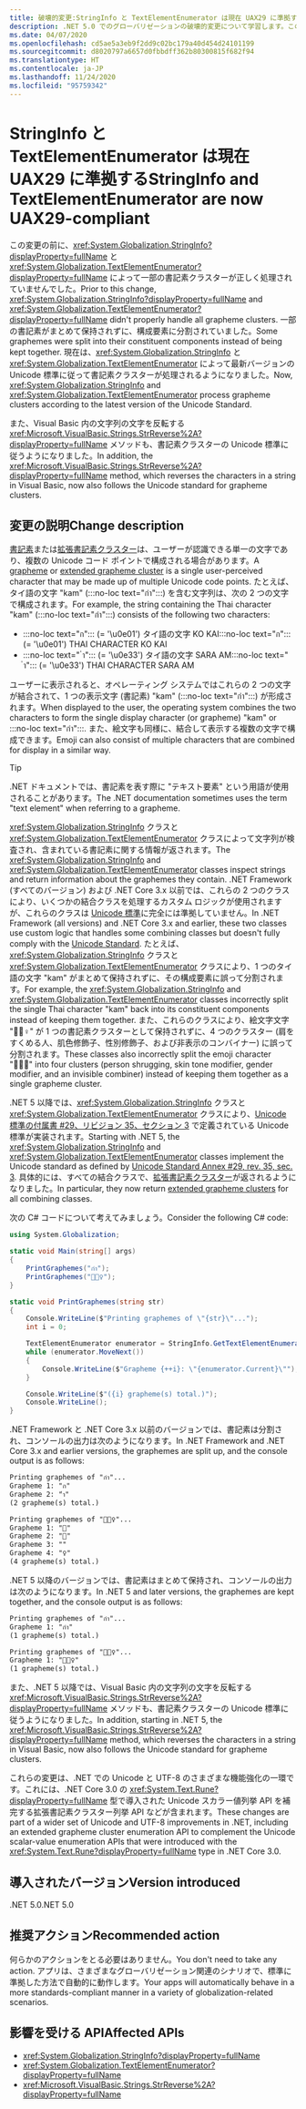 ```yaml
---
title: 破壊的変更:StringInfo と TextElementEnumerator は現在 UAX29 に準拠する
description: .NET 5.0 でのグローバリゼーションの破壊的変更について学習します。この変更後、StringInfo と TextElementEnumerator により、最新バージョンの Unicode 標準に従って書記素クラスターが処理されるようになりました。
ms.date: 04/07/2020
ms.openlocfilehash: cd5ae5a3eb9f2dd9c02bc179a40d454d24101199
ms.sourcegitcommit: d8020797a6657d0fbbdff362b80300815f682f94
ms.translationtype: HT
ms.contentlocale: ja-JP
ms.lasthandoff: 11/24/2020
ms.locfileid: "95759342"
---
```

# <a name="stringinfo-and-textelementenumerator-are-now-uax29-compliant"></a><span data-ttu-id="21413-103">StringInfo と TextElementEnumerator は現在 UAX29 に準拠する</span><span class="sxs-lookup"><span data-stu-id="21413-103">StringInfo and TextElementEnumerator are now UAX29-compliant</span></span>

<span data-ttu-id="21413-104">この変更の前に、<xref:System.Globalization.StringInfo?displayProperty=fullName> と <xref:System.Globalization.TextElementEnumerator?displayProperty=fullName> によって一部の書記素クラスターが正しく処理されていませんでした。</span><span class="sxs-lookup"><span data-stu-id="21413-104">Prior to this change, <xref:System.Globalization.StringInfo?displayProperty=fullName> and <xref:System.Globalization.TextElementEnumerator?displayProperty=fullName> didn't properly handle all grapheme clusters.</span></span> <span data-ttu-id="21413-105">一部の書記素がまとめて保持されずに、構成要素に分割されていました。</span><span class="sxs-lookup"><span data-stu-id="21413-105">Some graphemes were split into their constituent components instead of being kept together.</span></span> <span data-ttu-id="21413-106">現在は、<xref:System.Globalization.StringInfo> と <xref:System.Globalization.TextElementEnumerator> によって最新バージョンの Unicode 標準に従って書記素クラスターが処理されるようになりました。</span><span class="sxs-lookup"><span data-stu-id="21413-106">Now, <xref:System.Globalization.StringInfo> and <xref:System.Globalization.TextElementEnumerator> process grapheme clusters according to the latest version of the Unicode Standard.</span></span>

<span data-ttu-id="21413-107">また、Visual Basic 内の文字列の文字を反転する <xref:Microsoft.VisualBasic.Strings.StrReverse%2A?displayProperty=fullName> メソッドも、書記素クラスターの Unicode 標準に従うようになりました。</span><span class="sxs-lookup"><span data-stu-id="21413-107">In addition, the <xref:Microsoft.VisualBasic.Strings.StrReverse%2A?displayProperty=fullName> method, which reverses the characters in a string in Visual Basic, now also follows the Unicode standard for grapheme clusters.</span></span>

## <a name="change-description"></a><span data-ttu-id="21413-108">変更の説明</span><span class="sxs-lookup"><span data-stu-id="21413-108">Change description</span></span>

<span data-ttu-id="21413-109">[書記素](https://www.unicode.org/glossary/#grapheme)または[拡張書記素クラスター](https://www.unicode.org/glossary/#extended_grapheme_cluster)は、ユーザーが認識できる単一の文字であり、複数の Unicode コード ポイントで構成される場合があります。</span><span class="sxs-lookup"><span data-stu-id="21413-109">A [grapheme](https://www.unicode.org/glossary/#grapheme) or [extended grapheme cluster](https://www.unicode.org/glossary/#extended_grapheme_cluster) is a single user-perceived character that may be made up of multiple Unicode code points.</span></span> <span data-ttu-id="21413-110">たとえば、タイ語の文字 "kam" (:::no-loc text="กำ":::) を含む文字列は、次の 2 つの文字で構成されます。</span><span class="sxs-lookup"><span data-stu-id="21413-110">For example, the string containing the Thai character "kam" (:::no-loc text="กำ":::) consists of the following two characters:</span></span>

- <span data-ttu-id="21413-111">:::no-loc text="ก"::: (= '\u0e01') タイ語の文字 KO KAI</span><span class="sxs-lookup"><span data-stu-id="21413-111">:::no-loc text="ก"::: (= '\u0e01') THAI CHARACTER KO KAI</span></span>
- <span data-ttu-id="21413-112">:::no-loc text=" ำ"::: (= '\u0e33') タイ語の文字 SARA AM</span><span class="sxs-lookup"><span data-stu-id="21413-112">:::no-loc text=" ำ"::: (= '\u0e33') THAI CHARACTER SARA AM</span></span>

<span data-ttu-id="21413-113">ユーザーに表示されると、オペレーティング システムではこれらの 2 つの文字が結合されて、1 つの表示文字 (書記素) "kam" (:::no-loc text="กำ":::) が形成されます。</span><span class="sxs-lookup"><span data-stu-id="21413-113">When displayed to the user, the operating system combines the two characters to form the single display character (or grapheme) "kam" or :::no-loc text="กำ":::.</span></span> <span data-ttu-id="21413-114">また、絵文字も同様に、結合して表示する複数の文字で構成できます。</span><span class="sxs-lookup"><span data-stu-id="21413-114">Emoji can also consist of multiple characters that are combined for display in a similar way.</span></span>

> [!TIP]
> <span data-ttu-id="21413-115">.NET ドキュメントでは、書記素を表す際に "テキスト要素" という用語が使用されることがあります。</span><span class="sxs-lookup"><span data-stu-id="21413-115">The .NET documentation sometimes uses the term "text element" when referring to a grapheme.</span></span>

<span data-ttu-id="21413-116"><xref:System.Globalization.StringInfo> クラスと <xref:System.Globalization.TextElementEnumerator> クラスによって文字列が検査され、含まれている書記素に関する情報が返されます。</span><span class="sxs-lookup"><span data-stu-id="21413-116">The <xref:System.Globalization.StringInfo> and <xref:System.Globalization.TextElementEnumerator> classes inspect strings and return information about the graphemes they contain.</span></span> <span data-ttu-id="21413-117">.NET Framework (すべてのバージョン) および .NET Core 3.x 以前では、これらの 2 つのクラスにより、いくつかの結合クラスを処理するカスタム ロジックが使用されますが、これらのクラスは [Unicode 標準](https://www.unicode.org/reports/tr29/tr29-35.html#Grapheme_Cluster_Boundaries)に完全には準拠していません。</span><span class="sxs-lookup"><span data-stu-id="21413-117">In .NET Framework (all versions) and .NET Core 3.x and earlier, these two classes use custom logic that handles some combining classes but doesn't fully comply with the [Unicode Standard](https://www.unicode.org/reports/tr29/tr29-35.html#Grapheme_Cluster_Boundaries).</span></span> <span data-ttu-id="21413-118">たとえば、<xref:System.Globalization.StringInfo> クラスと <xref:System.Globalization.TextElementEnumerator> クラスにより、1 つのタイ語の文字 "kam" がまとめて保持されずに、その構成要素に誤って分割されます。</span><span class="sxs-lookup"><span data-stu-id="21413-118">For example, the <xref:System.Globalization.StringInfo> and <xref:System.Globalization.TextElementEnumerator> classes incorrectly split the single Thai character "kam" back into its constituent components instead of keeping them together.</span></span> <span data-ttu-id="21413-119">また、これらのクラスにより、絵文字文字 "🤷🏽♀️" が 1 つの書記素クラスターとして保持されずに、4 つのクラスター (肩をすくめる人、肌色修飾子、性別修飾子、および非表示のコンバイナー) に誤って分割されます。</span><span class="sxs-lookup"><span data-stu-id="21413-119">These classes also incorrectly split the emoji character "🤷🏽‍♀️" into four clusters (person shrugging, skin tone modifier, gender modifier, and an invisible combiner) instead of keeping them together as a single grapheme cluster.</span></span>

<span data-ttu-id="21413-120">.NET 5 以降では、<xref:System.Globalization.StringInfo> クラスと <xref:System.Globalization.TextElementEnumerator> クラスにより、[Unicode 標準の付属書 \#29、リビジョン 35、セクション 3](https://www.unicode.org/reports/tr29/tr29-35.html) で定義されている Unicode 標準が実装されます。</span><span class="sxs-lookup"><span data-stu-id="21413-120">Starting with .NET 5, the <xref:System.Globalization.StringInfo> and <xref:System.Globalization.TextElementEnumerator> classes implement the Unicode standard as defined by [Unicode Standard Annex \#29, rev. 35, sec. 3](https://www.unicode.org/reports/tr29/tr29-35.html).</span></span> <span data-ttu-id="21413-121">具体的には、すべての結合クラスで、[拡張書記素クラスター](https://www.unicode.org/glossary/#extended_grapheme_cluster)が返されるようになりました。</span><span class="sxs-lookup"><span data-stu-id="21413-121">In particular, they now return [extended grapheme clusters](https://www.unicode.org/glossary/#extended_grapheme_cluster) for all combining classes.</span></span>

<span data-ttu-id="21413-122">次の C# コードについて考えてみましょう。</span><span class="sxs-lookup"><span data-stu-id="21413-122">Consider the following C# code:</span></span>

```csharp
using System.Globalization;

static void Main(string[] args)
{
    PrintGraphemes("กำ");
    PrintGraphemes("🤷🏽‍♀️");
}

static void PrintGraphemes(string str)
{
    Console.WriteLine($"Printing graphemes of \"{str}\"...");
    int i = 0;

    TextElementEnumerator enumerator = StringInfo.GetTextElementEnumerator(str);
    while (enumerator.MoveNext())
    {
        Console.WriteLine($"Grapheme {++i}: \"{enumerator.Current}\"");
    }

    Console.WriteLine($"({i} grapheme(s) total.)");
    Console.WriteLine();
}
```

<span data-ttu-id="21413-123">.NET Framework と .NET Core 3.x 以前のバージョンでは、書記素は分割され、コンソールの出力は次のようになります。</span><span class="sxs-lookup"><span data-stu-id="21413-123">In .NET Framework and .NET Core 3.x and earlier versions, the graphemes are split up, and the console output is as follows:</span></span>

```txt
Printing graphemes of "กำ"...
Grapheme 1: "ก"
Grapheme 2: "ำ"
(2 grapheme(s) total.)

Printing graphemes of "🤷🏽‍♀️"...
Grapheme 1: "🤷"
Grapheme 2: "🏽"
Grapheme 3: "‍"
Grapheme 4: "♀️"
(4 grapheme(s) total.)
```

<span data-ttu-id="21413-124">.NET 5 以降のバージョンでは、書記素はまとめて保持され、コンソールの出力は次のようになります。</span><span class="sxs-lookup"><span data-stu-id="21413-124">In .NET 5 and later versions, the graphemes are kept together, and the console output is as follows:</span></span>

```txt
Printing graphemes of "กำ"...
Grapheme 1: "กำ"
(1 grapheme(s) total.)

Printing graphemes of "🤷🏽‍♀️"...
Grapheme 1: "🤷🏽‍♀️"
(1 grapheme(s) total.)
```

<span data-ttu-id="21413-125">また、.NET 5 以降では、Visual Basic 内の文字列の文字を反転する <xref:Microsoft.VisualBasic.Strings.StrReverse%2A?displayProperty=fullName> メソッドも、書記素クラスターの Unicode 標準に従うようになりました。</span><span class="sxs-lookup"><span data-stu-id="21413-125">In addition, starting in .NET 5, the <xref:Microsoft.VisualBasic.Strings.StrReverse%2A?displayProperty=fullName> method, which reverses the characters in a string in Visual Basic, now also follows the Unicode standard for grapheme clusters.</span></span>

<span data-ttu-id="21413-126">これらの変更は、.NET での Unicode と UTF-8 のさまざまな機能強化の一環です。これには、.NET Core 3.0 の <xref:System.Text.Rune?displayProperty=fullName> 型で導入された Unicode スカラー値列挙 API を補完する拡張書記素クラスター列挙 API などが含まれます。</span><span class="sxs-lookup"><span data-stu-id="21413-126">These changes are part of a wider set of Unicode and UTF-8 improvements in .NET, including an extended grapheme cluster enumeration API to complement the Unicode scalar-value enumeration APIs that were introduced with the <xref:System.Text.Rune?displayProperty=fullName> type in .NET Core 3.0.</span></span>

## <a name="version-introduced"></a><span data-ttu-id="21413-127">導入されたバージョン</span><span class="sxs-lookup"><span data-stu-id="21413-127">Version introduced</span></span>

<span data-ttu-id="21413-128">.NET 5.0</span><span class="sxs-lookup"><span data-stu-id="21413-128">.NET 5.0</span></span>

## <a name="recommended-action"></a><span data-ttu-id="21413-129">推奨アクション</span><span class="sxs-lookup"><span data-stu-id="21413-129">Recommended action</span></span>

<span data-ttu-id="21413-130">何らかのアクションをとる必要はありません。</span><span class="sxs-lookup"><span data-stu-id="21413-130">You don't need to take any action.</span></span> <span data-ttu-id="21413-131">アプリは、さまざまなグローバリゼーション関連のシナリオで、標準に準拠した方法で自動的に動作します。</span><span class="sxs-lookup"><span data-stu-id="21413-131">Your apps will automatically behave in a more standards-compliant manner in a variety of globalization-related scenarios.</span></span>

## <a name="affected-apis"></a><span data-ttu-id="21413-132">影響を受ける API</span><span class="sxs-lookup"><span data-stu-id="21413-132">Affected APIs</span></span>

- <xref:System.Globalization.StringInfo?displayProperty=fullName>
- <xref:System.Globalization.TextElementEnumerator?displayProperty=fullName>
- <xref:Microsoft.VisualBasic.Strings.StrReverse%2A?displayProperty=fullName>

<!--

### Affected APIs

- `T:System.Globalization.StringInfo`
- `T:System.Globalization.TextElementEnumerator`
- `Overload:Microsoft.VisualBasic.Strings.StrReverse`

### Category

Globalization

-->
